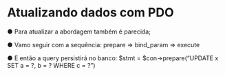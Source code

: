 # Atualizando dados com PDO

● Para atualizar a abordagem também é parecida;

● Vamo seguir com a sequência: prepare => bind_param => execute

● E então a query persistirá no banco:
$stmt = $con->prepare(“UPDATE x SET a = ?, b = ? WHERE c = ?”)